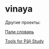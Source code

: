 # vinaya

Другие проекты: 

[Пали словарь](https://devamitta.github.io/)

[Tools for Pāḷi Study](https://sasanarakkha.github.io/study-tools/)
